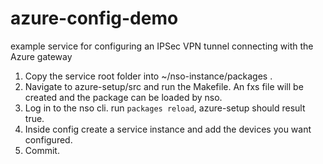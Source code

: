 # azure-config-demo
example service for configuring an IPSec VPN tunnel connecting with the Azure gateway
 
1. Copy the service root folder into ~/nso-instance/packages . 
2. Navigate to azure-setup/src and run the Makefile. An fxs file will be created and the package can be loaded by nso.
3. Log in to the nso cli. run `packages reload`, azure-setup should result true. 
4. Inside config create a service instance and add the devices you want configured.
5. Commit.
